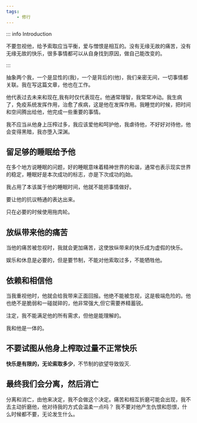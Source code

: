 ```yaml
---
tags:
    - 修行
---
```


::: info Introduction

不要忽视他，给予索取应当平衡，爱与憎恨是相互的。没有无缘无故的痛苦，没有无缘无故的快乐，很多事情都可以从自身找到原因，做自己能改变的。

:::


抽象两个我，一个是显性的(我)，一个是背后的(他)，我们亲密无间，一切事情都关联。我在写这篇文章，他也在工作。 

他代表过去未来和现在,我有时仅代表现在。他通常理智，我常常冲动。我生病了，免疫系统发挥作用，治愈了疾病，这是他在发挥作用。我睡觉的时候，把时间和空间腾出给他，他完成一些重要的事情。

我不应当从他身上压榨过多，我应该爱他和呵护他，我虐待他，不好好对待他，他会变得黑暗，我亦堕入深渊。

## 留足够的睡眠给予他

在多个地方说睡眠的问题，好的睡眠意味着精神世界的和谐，通常也表示现实世界的稳定，睡眠好是本次成功的标志，亦是下次成功的j始。

我占用了本该属于他的睡眠时间，他就不能把事情做好。

要让他的抗议畅通的表达出来。

只在必要的时候使用拖肉轮。

## 放纵带来他的痛苦

当他的痛苦被忽视时，我就会更加痛苦，这使放纵带来的快乐成为虚假的快乐。

娱乐和休息是必要的，但是要节制，不能对他索取过多，不能牺牲他。

## 依赖和相信他

当我重视他时，他就会给我带来正面回报。他绝不能被忽视，这是极端危险的。他也绝不是脆弱和一碰就碎的，他非常强大,但它需要养精蓄锐。

注定，我不能满足他的所有需求，但他是能理解的。

我和他是一体的。

## 不要试图从他身上榨取过量不正常快乐

**快乐是有限的，无论索取多少**，不节制的欲望导致毁灭.

## 最终我们会分离，然后消亡

分离和消亡，由他来决定，我不会做这个决定。痛苦和相互折磨可能会出现，我不去主动折磨他，他对待我的方式会温柔一点吗？ 我不要对他产生仇恨和怨恨，什么时候都不要，无论发生什么。


